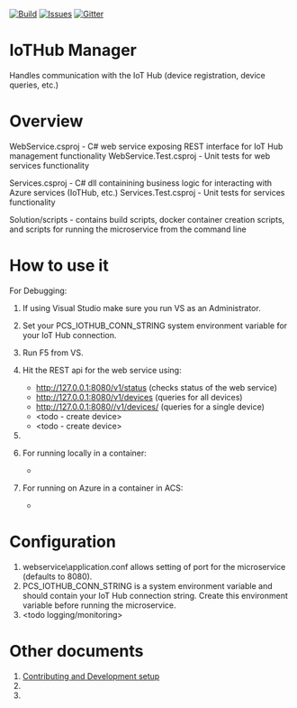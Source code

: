 [![Build][build-badge]][build-url]
[![Issues][issues-badge]][issues-url]
[![Gitter][gitter-badge]][gitter-url]

IoTHub Manager
=====================

Handles communication with the IoT Hub (device registration, device queries, etc.)

Overview
========

WebService.csproj - C# web service exposing REST interface for IoT Hub management functionality 
WebService.Test.csproj - Unit tests for web services functionality 

Services.csproj - C# dll containining business logic for interacting with Azure services (IoTHub, etc.) 
Services.Test.csproj - Unit tests for services functionality 

Solution/scripts - contains build scripts, docker container creation scripts, and scripts for running the microservice from the command line 


How to use it
=============

For Debugging:
1. If using Visual Studio make sure you run VS as an Administrator.
2. Set your PCS_IOTHUB_CONN_STRING system environment variable for your IoT Hub connection.
3. Run F5 from VS.
4. Hit the REST api for the web service using: 
	* http://127.0.0.1:8080/v1/status (checks status of the web service) 
	* http://127.0.0.1:8080/v1/devices (queries for all devices) 
	* http://127.0.0.1:8080//v1/devices/<yourindividualdevice> (queries for a single device) 
	* <todo - create device> 
	* <todo - create device> 

5. <todo Swagger> 

6. For running locally in a container: 
	* <todo> 

7. For running on Azure in a container in ACS: 
	* <todo> 


			
Configuration
=============

1. webservice\application.conf allows setting of port for the microservice (defaults to 8080). 
2. PCS_IOTHUB_CONN_STRING is a system environment variable and should contain your IoT Hub connection string. Create this environment variable before running the microservice. 
3. <todo logging/monitoring>




Other documents
===============

1. [Contributing and Development setup](CONTRIBUTING.md)
2. <todo architecture docs link>
3. <doc pointing to overarching doc for how this microservice is used in remote monitoring and other PCS types>



[build-badge]: https://img.shields.io/travis/Azure/iothub-manager-dotnet.svg
[build-url]: https://travis-ci.org/Azure/iothub-manager-dotnet
[issues-badge]: https://img.shields.io/github/issues/azure/iothub-manager-dotnet.svg
[issues-url]: https://github.com/Azure/iothub-manager-dotnet/issues
[gitter-badge]: https://img.shields.io/gitter/room/azure/iot-pcs.js.svg
[gitter-url]: https://gitter.im/azure/iot-pcs
